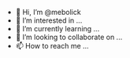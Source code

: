- 👋 Hi, I’m @mebolick
- 👀 I’m interested in ...
- 🌱 I’m currently learning ...
- 💞️ I’m looking to collaborate on ...
- 📫 How to reach me ...

<!---
mebolick/mebolick is a ✨ special ✨ repository because its `README.md` (this file) appears on your GitHub profile.
You can click the Preview link to take a look at your changes.
--->
